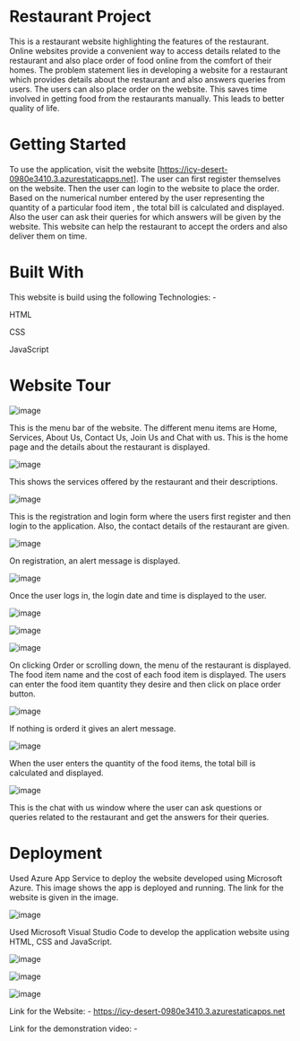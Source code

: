 # Restaurant Project

This is a restaurant website highlighting the features of the restaurant. Online websites provide a convenient way to access details related to the restaurant and also place order of food online from the comfort of their homes. The problem statement lies in developing a website for a restaurant which provides details about the restaurant and also answers queries from users. The users can also place order on the website. This saves time involved in getting food from the restaurants manually. This leads to better quality of life.

# Getting Started

To use the application, visit the website [https://icy-desert-0980e3410.3.azurestaticapps.net]. The user can first register themselves on the website. Then the user can login to the website to place the order. Based on the numerical number entered by the user representing the quantity of a particular food item , the total bill is calculated and displayed. Also the user can ask their queries for which answers will be given by the website. This website can help the restaurant to accept the orders and also deliver them on time.

# Built With 

This website is build using the following Technologies: -

HTML

CSS

JavaScript

# Website Tour

![image](https://github.com/chirayussheelvant/restaurantproject/assets/113765834/ebde7c89-c4cc-4d18-9c5b-b7acff415c2a)

This is the menu bar of the website. The different menu items are Home, Services, About Us, Contact Us, Join Us and Chat with us.
This is the home page and the details about the restaurant is displayed.

![image](https://github.com/chirayussheelvant/restaurantproject/assets/113765834/3e3d7158-9506-4b7f-8d5b-cdf5739589dd)

This shows the services offered by the restaurant and their descriptions.

![image](https://github.com/chirayussheelvant/restaurantproject/assets/113765834/a7a9730e-85cf-4d2a-abd0-4595f95b36a4)

This is the registration and login form where the users first register and then login to the application. 
Also, the contact details of the restaurant are given.

![image](https://github.com/chirayussheelvant/restaurantproject/assets/113765834/bc9c5e7d-e318-4c7e-bb43-08701093f747)

On registration, an alert message is displayed.

![image](https://github.com/chirayussheelvant/restaurantproject/assets/113765834/05c59db1-35c0-473c-b7ef-2df9aa49a653)

Once the user logs in, the login date and time is displayed to the user.

![image](https://github.com/chirayussheelvant/restaurantproject/assets/113765834/73b72fe0-5239-4a95-b605-cea997007158)

![image](https://github.com/chirayussheelvant/restaurantproject/assets/113765834/cd1fe073-8c71-4a82-8ee8-a7bb4f51252e)

![image](https://github.com/chirayussheelvant/restaurantproject/assets/113765834/87ed3ccd-ea55-4f45-bb99-9ea039973b2c)

On clicking Order or scrolling down, the menu of the restaurant is displayed. The food item name and the cost of each food item is displayed.
The users can enter the food item quantity they desire and then click on place order button.

![image](https://github.com/chirayussheelvant/restaurantproject/assets/113765834/1dbf7c8b-ce16-4230-bcf0-d8662cea82ab)

If nothing is orderd it gives an alert message.

![image](https://github.com/chirayussheelvant/restaurantproject/assets/113765834/e873f9e7-8fca-4709-a2cd-930f69554068)

When the user enters the quantity of the food items, the total bill is calculated and displayed.

![image](https://github.com/chirayussheelvant/restaurantproject/assets/113765834/7e111882-cda0-40e6-a119-3eb65ccb3f07)

This is the chat with us window where the user can ask questions or queries related to the restaurant and get the answers for their queries.

# Deployment

Used Azure App Service to deploy the website developed using Microsoft Azure. This image shows the app is deployed and running. 
The link for the website is given in the image. 

![image](https://github.com/chirayussheelvant/restaurantproject/assets/113765834/4fe70b30-86a3-4b1a-8691-c844bf01fdfa)

Used Microsoft Visual Studio Code to develop the application website using HTML, CSS and JavaScript.

![image](https://github.com/chirayussheelvant/restaurantproject/assets/113765834/13cc5eb1-dfea-4715-bc43-7057ae2fab29)

![image](https://github.com/chirayussheelvant/restaurantproject/assets/113765834/c37c6633-f2d9-4a49-bbca-ba215ec37e53)

![image](https://github.com/chirayussheelvant/restaurantproject/assets/113765834/63a0de3b-8c30-4c00-84cb-f8347b8ba69a)

Link for the Website: - https://icy-desert-0980e3410.3.azurestaticapps.net

Link for the demonstration video: - 
